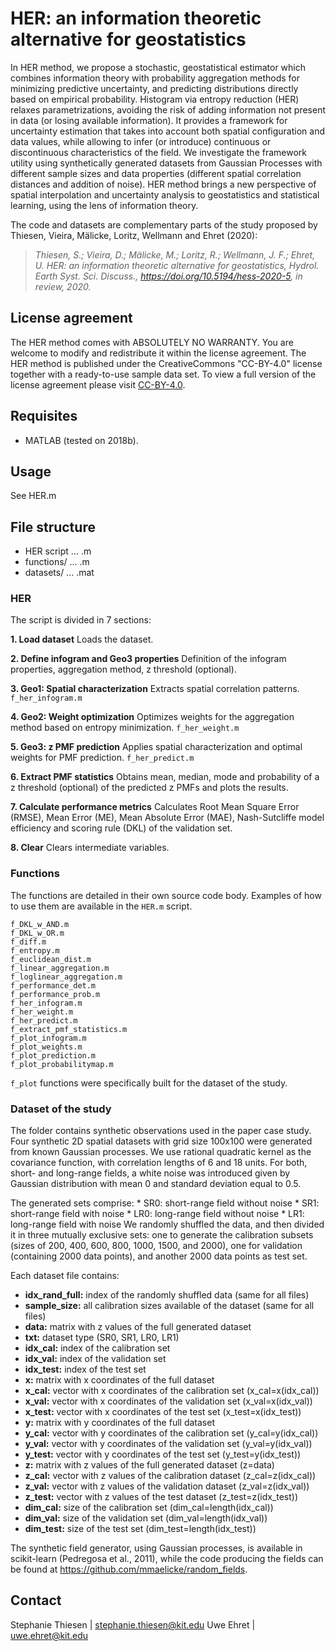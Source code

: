 # HER: an information theoretic alternative for geostatistics

In HER method, we propose a stochastic, geostatistical estimator which combines information theory with probability aggregation methods for minimizing predictive uncertainty, and predicting distributions directly based on empirical probability. Histogram via entropy reduction (HER) relaxes parametrizations, avoiding the risk of adding information not present in data (or losing available information). It provides a framework for uncertainty estimation that takes into account both spatial configuration and data values, while allowing to infer (or introduce) continuous or discontinuous characteristics of the field. 
We investigate the framework utility using synthetically generated datasets from Gaussian Processes with different sample sizes and data properties (different spatial correlation distances and addition of noise). 
HER method brings a new perspective of spatial interpolation and uncertainty analysis to geostatistics and statistical learning, using the lens of information theory.

The code and datasets are complementary parts of the study proposed by Thiesen, Vieira, Mälicke, Loritz, Wellmann and Ehret (2020):

>_Thiesen, S.; Vieira, D.; Mälicke, M.; Loritz, R.; Wellmann, J. F.; Ehret, U. HER: an information theoretic alternative for geostatistics, Hydrol. Earth Syst. Sci. Discuss., https://doi.org/10.5194/hess-2020-5, in review, 2020._ 

## License agreement

The HER method comes with ABSOLUTELY NO WARRANTY. You are welcome to modify and redistribute it within the license agreement. The HER method is published under the CreativeCommons "CC-BY-4.0" license together with a ready-to-use sample data set. To view a full version of the license agreement please visit [CC-BY-4.0](https://creativecommons.org/licenses/by/4.0/).

## Requisites

* MATLAB (tested on 2018b).

## Usage

See HER.m

## File structure

* HER script ... .m
* functions/ ... .m
* datasets/ ... .mat

### HER

The script is divided in 7 sections:

__1. Load dataset__
	Loads the dataset.
	
__2. Define infogram and Geo3 properties__
	Definition of the infogram properties, aggregation method, z threshold (optional).
	
__3. Geo1: Spatial characterization__
	Extracts spatial correlation patterns. ```f_her_infogram.m```

__4. Geo2: Weight optimization__
	Optimizes weights for the aggregation method based on entropy minimization. ```f_her_weight.m```

__5. Geo3: z PMF prediction__
	Applies spatial characterization and optimal weights for PMF prediction. ```f_her_predict.m```
	
__6. Extract PMF statistics__
	Obtains mean, median, mode and probability of a z threshold (optional) of the predicted z PMFs and plots the results.

__7. Calculate performance metrics__
	Calculates Root Mean Square Error (RMSE), Mean Error (ME), Mean Absolute Error (MAE), Nash-Sutcliffe model efficiency and scoring rule (DKL) of the validation set.  
	
__8. Clear__
	Clears intermediate variables.

### Functions

The functions are detailed in their own source code body. Examples of how to use them are available in the `HER.m` script. 

```
f_DKL_w_AND.m
f_DKL_w_OR.m
f_diff.m
f_entropy.m
f_euclidean_dist.m
f_linear_aggregation.m
f_loglinear_aggregation.m
f_performance_det.m
f_performance_prob.m
f_her_infogram.m
f_her_weight.m
f_her_predict.m
f_extract_pmf_statistics.m
f_plot_infogram.m
f_plot_weights.m
f_plot_prediction.m
f_plot_probabilitymap.m
```

```f_plot``` functions were specifically built for the dataset of the study.

### Dataset of the study

The folder contains synthetic observations used in the paper case study. Four synthetic 2D spatial datasets with grid size 100x100 were generated from known Gaussian processes. We use rational quadratic kernel as the covariance function, with correlation lengths of 6 and 18 units. For both, short- and long-range fields, a white noise was introduced given by Gaussian distribution with mean 0 and standard deviation equal to 0.5.

The generated sets comprise:
	* SR0: short-range field without noise 
	* SR1: short-range field with noise
	* LR0: long-range field without noise 
	* LR1: long-range field with noise
We randomly shuffled the data, and then divided it in three mutually exclusive sets: one to generate the calibration subsets (sizes of 200, 400, 600, 800, 1000, 1500, and 2000), one for validation (containing 2000 data points), and another 2000 data points as test set.

Each dataset file contains:

* __idx_rand_full:__ index of the randomly shuffled data (same for all files)
* __sample_size:__ all calibration sizes available of the dataset (same for all files)
* __data:__ matrix with z values of the full generated dataset
* __txt:__ dataset type (SR0, SR1, LR0, LR1)
* __idx_cal:__ index of the calibration set
* __idx_val:__ index of the validation set
* __idx_test:__ index of the test set
* __x:__ matrix with x coordinates of the full dataset
* __x_cal:__ vector with x coordinates of the calibration set (x_cal=x(idx_cal))
* __x_val:__ vector with x coordinates of the validation set (x_val=x(idx_val))
* __x_test:__ vector with x coordinates of the test set (x_test=x(idx_test))
* __y:__ matrix with y coordinates of the full dataset
* __y_cal:__ vector with y coordinates of the calibration set (y_cal=y(idx_cal))
* __y_val:__ vector with y coordinates of the validation set (y_val=y(idx_val))
* __y_test:__ vector with y coordinates of the test set (y_test=y(idx_test))
* __z:__ matrix with z values of the full generated dataset (z=data)
* __z_cal:__ vector with z values of the calibration dataset (z_cal=z(idx_cal))
* __z_val:__ vector with z values of the validation dataset (z_val=z(idx_val))
* __z_test:__ vector with z values of the test dataset (z_test=z(idx_test))
* __dim_cal:__ size of the calibration set (dim_cal=length(idx_cal))
* __dim_val:__ size of the validation set (dim_val=length(idx_val))
* __dim_test:__ size of the test set (dim_test=length(idx_test))

The synthetic field generator, using Gaussian processes, is available in scikit-learn (Pedregosa et al., 2011), while the code producing the fields can be found at
https://github.com/mmaelicke/random_fields.

## Contact

Stephanie Thiesen | stephanie.thiesen@kit.edu
Uwe Ehret | uwe.ehret@kit.edu

